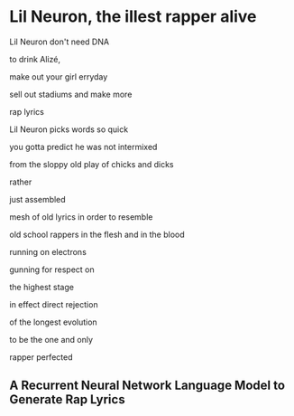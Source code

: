 # Lil Neuron, the illest rapper alive

Lil Neuron don't need DNA

to drink Alizé,

make out your girl erryday

sell out stadiums and make more

rap lyrics



Lil Neuron picks words so quick

you gotta predict he was not intermixed

from the sloppy old play of chicks and dicks

rather

just assembled

mesh of old lyrics in order to resemble

old school rappers in the flesh and in the blood

running on electrons

gunning for respect on

the highest stage

in effect direct rejection

of the longest evolution

to be the one and only

rapper perfected

## A Recurrent Neural Network Language Model to Generate Rap Lyrics
